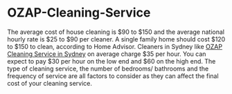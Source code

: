# OZAP-Cleaning-Service
The average cost of house cleaning is $90 to $150 and the average national hourly rate is $25 to $90 per cleaner. A single family home should cost $120 to $150 to clean, according to Home Advisor. Cleaners in Sydney like [OZAP Cleaning Service in Sydney](https://ozapcs.com.au/) on average charge $35 per hour. You can expect to pay $30 per hour on the low end and $60 on the high end. The type of cleaning service, the number of bedrooms/ bathrooms and the frequency of service are all factors to consider as they can affect the final cost of your cleaning service.
